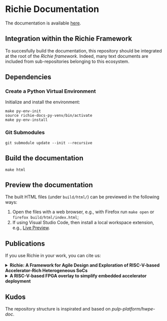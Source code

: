 # Richie Documentation
The documentation is available [here](https://readthedocs.org/projects/richie-docs/).

## Integration within the Richie Framework
To succesfully build the documentation, this repository should be integrated at the root of the *Richie framework*.
Indeed, many text documents are included from sub-repositories belonging to this ecosystem.

## Dependencies

### Create a Python Virtual Environment
Initialize and install the environment:
```
make py-env-init
source richie-docs-py-venv/bin/activate
make py-env-install
```

### Git Submodules
```
git submodule update --init --recursive
```

## Build the documentation
```
make html
```

## Preview the documentation
The built HTML files (under `build/html/`) can be previewed in the following ways:

1. Open the files with a web browser, e.g., with Firefox run `make open` or `firefox build/html/index.html`;
2. If using Visual Studio Code, then install a local workspace extension, e.g., [Live Preview](https://marketplace.visualstudio.com/items?itemName=ms-vscode.live-server).

## Publications
If you use Richie in your work, you can cite us:

<details>
<summary><b>Richie: A Framework for Agile Design and Exploration of RISC-V-based Accelerator-Rich Heterogeneous SoCs</b></summary>
<p>
  
  ```
  TBD
  ```

</p>
</details>

<details>
<summary><b>A RISC-V-based FPGA overlay to simplify embedded accelerator deployment</b></summary>
<p>

  ```
  @inproceedings{bellocchi2021risc,
    title={A risc-v-based fpga overlay to simplify embedded accelerator deployment},
    author={Bellocchi, Gianluca and Capotondi, Alessandro and Conti, Francesco and Marongiu, Andrea},
    booktitle={2021 24th Euromicro Conference on Digital System Design (DSD)},
    pages={9--17},
    year={2021},
    organization={IEEE}
  }
  ```

</p>
</details>

## Kudos
The repository structure is inspirated and based on *pulp-platform/hwpe-doc*.